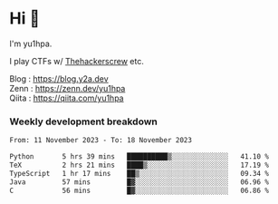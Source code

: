 # Hi 👋

I'm yu1hpa.

I play CTFs w/ [Thehackerscrew](https://www.thehackerscrew.team/) etc.

Blog : https://blog.y2a.dev  
Zenn : https://zenn.dev/yu1hpa  
Qiita : https://qiita.com/yu1hpa  

### Weekly development breakdown

<!--START_SECTION:waka-->

```txt
From: 11 November 2023 - To: 18 November 2023

Python       5 hrs 39 mins   ██████████▒░░░░░░░░░░░░░░   41.10 %
TeX          2 hrs 21 mins   ████▒░░░░░░░░░░░░░░░░░░░░   17.19 %
TypeScript   1 hr 17 mins    ██▒░░░░░░░░░░░░░░░░░░░░░░   09.34 %
Java         57 mins         █▓░░░░░░░░░░░░░░░░░░░░░░░   06.96 %
C            56 mins         █▓░░░░░░░░░░░░░░░░░░░░░░░   06.86 %
```

<!--END_SECTION:waka-->

